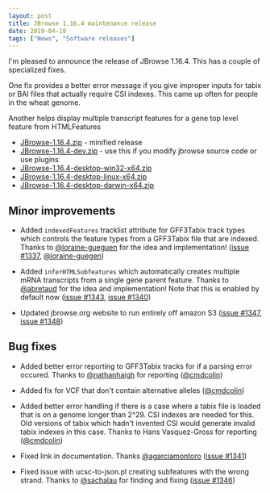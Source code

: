 ```yaml
---
layout: post
title: JBrowse 1.16.4 maintenance release
date: 2019-04-10
tags: ["News", "Software releases"]
---
```


I'm pleased to announce the release of JBrowse 1.16.4. This has a couple of
specialized fixes.

One fix provides a better error message if you give improper inputs for tabix or
BAI files that actually require CSI indexes. This came up often for people in
the wheat genome.

Another helps display multiple transcript features for a gene top level feature
from HTMLFeatures

- [JBrowse-1.16.4.zip](https://github.com/GMOD/jbrowse/releases/download/1.16.4-release/JBrowse-1.16.4.zip) -
  minified release
- [JBrowse-1.16.4-dev.zip](https://github.com/GMOD/jbrowse/archive/1.16.4-release.zip) -
  use this if you modify jbrowse source code or use plugins
- [JBrowse-1.16.4-desktop-win32-x64.zip](https://github.com/GMOD/jbrowse/releases/download/1.16.4-release/JBrowse-1.16.4-desktop-win32-x64.zip)
- [JBrowse-1.16.4-desktop-linux-x64.zip](https://github.com/GMOD/jbrowse/releases/download/1.16.4-release/JBrowse-1.16.4-desktop-linux-x64.zip)
- [JBrowse-1.16.4-desktop-darwin-x64.zip](https://github.com/GMOD/jbrowse/releases/download/1.16.4-release/JBrowse-1.16.4-desktop-darwin-x64.zip)

## Minor improvements

- Added `indexedFeatures` tracklist attribute for GFF3Tabix track types which
  controls the feature types from a GFF3Tabix file that are indexed. Thanks to
  <a href="https://github.com/loraine-gueguen">@loraine-gueguen</a> for the idea
  and implementation! (<a href="https://github.com/gmod/jbrowse/pull/1337">issue
  #1337</a>, <a href="https://github.com/loraine-guegen">@loraine-guegen</a>)

- Added `inferHTMLSubfeatures` which automatically creates multiple mRNA
  transcripts from a single gene parent feature. Thanks to
  <a href="https://github.com/abretaud">@abretaud</a> for the idea and
  implementation! Note that this is enabled by default now
  (<a href="https://github.com/gmod/jbrowse/pull/1343">issue #1343</a>,
  <a href="https://github.com/gmod/jbrowse/pull/1340">issue #1340</a>)

- Updated jbrowse.org website to run entirely off amazon S3
  (<a href="https://github.com/gmod/jbrowse/pull/1347">issue #1347</a>,
  <a href="https://github.com/gmod/jbrowse/pull/1348">issue #1348</a>)

## Bug fixes

- Added better error reporting to GFF3Tabix tracks for if a parsing error
  occured. Thanks to <a href="https://github.com/nathanhaigh">@nathanhaigh</a>
  for reporting (<a href="https://github.com/cmdcolin">@cmdcolin</a>)

- Added fix for VCF that don't contain alternative alleles
  (<a href="https://github.com/cmdcolin">@cmdcolin</a>)

- Added better error handling if there is a case where a tabix file is loaded
  that is on a genome longer than 2^29. CSI indexes are needed for this. Old
  versions of tabix which hadn't invented CSI would generate invalid tabix
  indexes in this case. Thanks to Hans Vasquez-Gross for reporting
  (<a href="https://github.com/cmdcolin">@cmdcolin</a>)

- Fixed link in documentation. Thanks
  <a href="https://github.com/agarciamontoro">@agarciamontoro</a>
  (<a href="https://github.com/gmod/jbrowse/pull/1341">issue #1341</a>)

- Fixed issue with ucsc-to-json.pl creating subfeatures with the wrong strand.
  Thanks to <a href="https://github.com/sachalau">@sachalau</a> for finding and
  fixing (<a href="https://github.com/gmod/jbrowse/pull/1346">issue #1346</a>)
